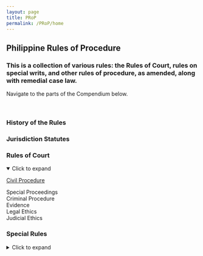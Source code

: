 ```yaml
---
layout: page
title: PRoP
permalink: /PRoP/home
---
```

## Philippine Rules of Procedure
### This is a collection of various rules: the Rules of Court, rules on special writs, and other rules of procedure, as amended, along with remedial case law.

Navigate to the parts of the Compendium below.
<br><br><br>

### History of the Rules
### Jurisdiction Statutes

### Rules of Court
<details open>
<summary>Click to expand</summary>

<a href="./cvp">Civil Procedure</a><br>

Special Proceedings<br>
Criminal Procedure<br>
Evidence<br>
Legal Ethics<br>
Judicial Ethics<br>
</details>

### Special Rules
<details><summary>Click to expand</summary>
</details>

<summary></summary>


<br><br><br>


